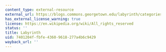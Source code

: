 ```yaml
---
content_type: external-resource
external_url: https://blogs.commons.georgetown.edu/labyrinth/categories/home/about-the-labyrinth/
has_external_license_warning: true
license: https://en.wikipedia.org/wiki/All_rights_reserved
status: ''
title: Labyrinth
uid: 7401204f-fbfe-4360-9618-277a4b6c9429
wayback_url: ''
---
```

